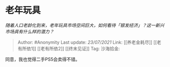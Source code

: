 # 老年玩具
*随着人口老龄化到来，老年玩具市场空间巨大，如何看待「银发经济」？这一新兴市场具有什么样的潜力？*

> Author: #Anonymity
> Last update: *23/07/2021*
> Link: [[养老金耗尽]] [[老有所依1]] [[老有所依2]] [[终末见证]]
> Tag:
> 沙海拾金:

同意，我也觉得二手PS5会卖得不错。
